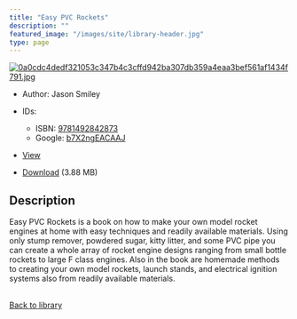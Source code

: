 ```yaml
---
title: "Easy PVC Rockets"
description: ""
featured_image: "/images/site/library-header.jpg"
type: page
---
```


<a href="https://drive.google.com/file/d/1qo9G1p5FP2VJT8PfKdYtQVtAHLQWViSX/view" target="_blank">![0a0cdc4dedf321053c347b4c3cffd942ba307db359a4eaa3bef561af1434f791.jpg](/images/library/0a0cdc4dedf321053c347b4c3cffd942ba307db359a4eaa3bef561af1434f791.jpg)</a>
* Author: Jason Smiley
* IDs:
  * ISBN: <a href="https://www.worldcat.org/isbn/9781492842873" target="_blank">9781492842873</a>
  * Google: <a href="https://books.google.com/books?id=b7X2ngEACAAJ" target="_blank">b7X2ngEACAAJ</a>
* <a href="https://drive.google.com/file/d/1qo9G1p5FP2VJT8PfKdYtQVtAHLQWViSX/view" target="_blank">View</a>

* [Download](https://drive.google.com/uc?export=download&id=1qo9G1p5FP2VJT8PfKdYtQVtAHLQWViSX) (3.88 MB)

## Description<div>
<p>Easy PVC Rockets is a book on how to make your own model rocket engines at home with easy techniques and readily available materials. Using only stump remover, powdered sugar, kitty litter, and some PVC pipe you can create a whole array of rocket engine designs ranging from small bottle rockets to large F class engines. Also in the book are homemade methods to creating your own model rockets, launch stands, and electrical ignition systems also from readily available materials.</p></div>

<br />[Back to library](/library/)
